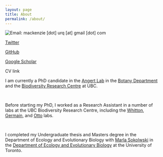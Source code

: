 ```yaml
---
layout: page
title: About
permalink: /about/
---
```


<p style="width: 30% ;">
 <img src="/assets/three_sisters_collecting.jpg" style="float: left;"/>
 <p> Email: mackenzie [dot] urq [at] gmail [dot] com <p> <a href="https://twitter.com/macurqcron">Twitter</a> <p> <a href="https://github.com/macurqcron">GitHub</a> <p> <a href="https://scholar.google.ca/citations?user=rMkvEq8AAAAJ&hl=en"> Google Scholar </a> <p> CV link </p>
</p> 


 <!--  <img src="/assets/three_sisters_collecting.jpg" style="width:30%">
  <p> Email: mackenzie [dot] urq [at] gmail [dot] com <p> <a href="https://twitter.com/macurqcron">Twitter</a> <p> <a href="https://github.com/macurqcron">GitHub</a> <p> <a href="https://scholar.google.ca/citations?user=rMkvEq8AAAAJ&hl=en"> Google Scholar </a> <p> CV link </p>
<br> -->

<p> I am currently a PhD candidate in the <a href="https://angert.github.io/">Angert Lab</a> in the <a href="https://www.botany.ubc.ca/">Botany Department</a> and the <a href="https://biodiversity.ubc.ca/">Biodiversity Research Centre</a> at UBC. </p> 
<br>

<p> Before starting my PhD, I worked as a Research Assistant in a number of labs at the UBC Biodiversity Research Centre, including the <a href="http://whittonlab.weebly.com/">Whitton</a>, <a href="https://germainlab.weebly.com/">Germain</a>, and <a href="https://www.zoology.ubc.ca/~otto/">Otto</a> labs. </p>
<br>

<p> I completed my Undergraduate thesis and Masters degree in the Department of Ecology and Evolutionary Biology with <a href="https://sokolowski.eeb.utoronto.ca/">Marla Sokolwski</a> in the <a href="https://eeb.utoronto.ca/"> Department of Ecology and Evolutionary Biology</a> at the University of Toronto. </p> 
